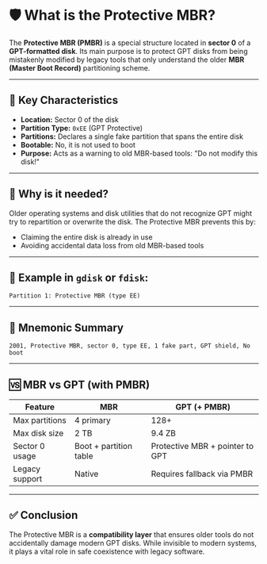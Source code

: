 # 🛡️ What is the Protective MBR?

The **Protective MBR (PMBR)** is a special structure located in **sector 0** of a **GPT-formatted disk**. Its main purpose is to protect GPT disks from being mistakenly modified by legacy tools that only understand the older **MBR (Master Boot Record)** partitioning scheme.

---

## 📌 Key Characteristics

- **Location:** Sector 0 of the disk
- **Partition Type:** `0xEE` (GPT Protective)
- **Partitions:** Declares a single fake partition that spans the entire disk
- **Bootable:** No, it is not used to boot
- **Purpose:** Acts as a warning to old MBR-based tools: "Do not modify this disk!"

---

## 🧠 Why is it needed?

Older operating systems and disk utilities that do not recognize GPT might try to repartition or overwrite the disk. The Protective MBR prevents this by:

- Claiming the entire disk is already in use
- Avoiding accidental data loss from old MBR-based tools

---

## 🧪 Example in `gdisk` or `fdisk`:

```
Partition 1: Protective MBR (type EE)
```

---

## 🧠 Mnemonic Summary

```
2001, Protective MBR, sector 0, type EE, 1 fake part, GPT shield, No boot
```

---

## 🆚 MBR vs GPT (with PMBR)

| Feature          | MBR                    | GPT (+ PMBR)                      |
|------------------|------------------------|-----------------------------------|
| Max partitions   | 4 primary              | 128+                              |
| Max disk size    | 2 TB                   | 9.4 ZB                            |
| Sector 0 usage   | Boot + partition table | Protective MBR + pointer to GPT   |
| Legacy support   | Native                 | Requires fallback via PMBR        |

---

## ✅ Conclusion

The Protective MBR is a **compatibility layer** that ensures older tools do not accidentally damage modern GPT disks. While invisible to modern systems, it plays a vital role in safe coexistence with legacy software.

